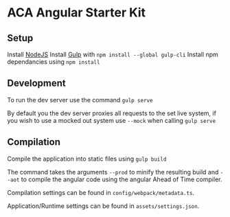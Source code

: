 # ACA Angular Starter Kit

## Setup

Install [NodeJS](https://nodejs.org/en/download/current/)
Install [Gulp](https://github.com/gulpjs/gulp/blob/master/docs/getting-started.md) with `npm install --global gulp-cli`
Install npm dependancies using `npm install`

## Development

To run the dev server use the command `gulp serve`

By default you the dev server proxies all requests to the set live system, if you wish to use a mocked out system use `--mock` when calling `gulp serve`

## Compilation

Compile the application into static files using `gulp build`

The command takes the arguments `--prod` to minify the resulting build and `--aot` to compile the angular code using the angular Ahead of Time compiler.

Compilation settings can be found in `config/webpack/metadata.ts`.

Application/Runtime settings can be found in `assets/settings.json`.
